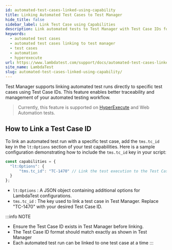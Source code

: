 ```yaml
---
id: automated-test-cases-linked-using-capability
title: Linking Automated Test Cases to Test Manager
hide_title: false
sidebar_label: Link Test Case using Capabilities
description: Link automated tests to Test Manager with Test Case IDs for better traceability. Supported on HyperExecute and Web Automation. Streamline your workflows!
keywords:
  - automated test cases
  - automated test cases linking to test manager
  - test cases
  - automation
  - hyperexecute
url: https://www.lambdatest.com/support/docs/automated-test-cases-linked-using-capabilityr/
site_name: LambdaTest
slug: automated-test-cases-linked-using-capability/
---
```


<script type="application/ld+json"
      dangerouslySetInnerHTML={{ __html: JSON.stringify({
       "@context": "https://schema.org",
        "@type": "BreadcrumbList",
        "itemListElement": [{
          "@type": "ListItem",
          "position": 1,
          "name": "LambdaTest",
          "item": "https://www.lambdatest.com"
        },{
          "@type": "ListItem",
          "position": 2,
          "name": "Support",
          "item": "https://www.lambdatest.com/support/docs/"
        },{
          "@type": "ListItem",
          "position": 3,
          "name": "Linking Automated Test Cases to Test Manager",
          "item": "https://www.lambdatest.com/support/docs/automated-test-cases-linked-using-capability/"
        }]
      })
    }}
></script>
Test Manager supports linking automated test runs directly to specific test cases using Test Case IDs. This feature enables better traceability and management of your automated testing workflow.

> Currently, this feature is supported on [HyperExecute](/support/docs/getting-started-with-hyperexecute/) and Web Automation tests.

## How to Link a Test Case ID

To link an automated test run with a specific test case, add the `tms.tc_id` key in the `lt:Options` section of your test capabilities. Here is a sample configuration demonstrating how to include the `tms.tc_id` key in your script:

```javascript
const capabilities = {
  "lt:Options": {
      "tms.tc_id": "TC-1470" // Link the test execution to the Test Case ID 'TC-1470'
  }
};
```

- `lt:Options` : A JSON object containing additional options for LambdaTest configurations.
- `tms.tc_id` : The key used to link a test case in Test Manager. Replace "TC-1470" with your desired Test Case ID.

:::info NOTE
- Ensure the Test Case ID exists in Test Manager before linking.  
- The Test Case ID format should match exactly as shown in Test Manager
- Each automated test run can be linked to one test case at a time
:::